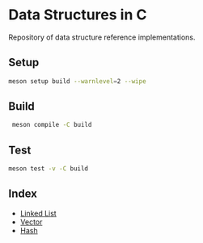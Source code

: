 # Data Structures in C

Repository of data structure reference implementations.

## Setup

```sh
meson setup build --warnlevel=2 --wipe
```

## Build

```sh
 meson compile -C build
```

## Test

```sh
meson test -v -C build
```

## Index

- [Linked List](https://github.com/adambcomer/c-data-structures/blob/main/src/linked_list.c)
- [Vector](https://github.com/adambcomer/c-data-structures/blob/main/src/vector.c)
- [Hash](https://github.com/adambcomer/c-data-structures/blob/main/src/hash.c)
